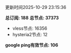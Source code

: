 更新时间2025-10-29 23:15:36

**总订阅: 188**
**总节点: 37373**
- vless节点: 16356
- hysteria2节点: 12

**google ping有效节点: 106**
